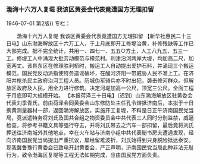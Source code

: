 ### 渤海十六万人复堤  我该区黄委会代表竟遭国方无理扣留

1946-07-01
第2版()
专栏：

　　渤海十六万人复堤
    我该区黄委会代表竟遭国方无理扣留
    【新华社惠民二十三日电】山东渤海解放区十六万工人，于上月底即开工修堤治黄，补修残缺等工作已大部完成。据不完全统计，共用一、四七一、五五○方土，人工八九五、五三一工。修堤工人中涌现大批劳动模范与模范村。利津沿河两岸大堤，均加高二尺，加宽两丈。该县东区在修理胜利桥时，搬运工人自动提出爱护石料，并涌现三个搬运模范。国民党反动派指使特务造谣破坏，在醒河济阳一带威胁人民不准上工。在济阳并枪杀民主政府治河工程人员。历城伪军骑兵亦不时出犯，袭击修河群众。但解放区政府及人民，用全力进行修筑。决定河堤加高一公尺，顶宽三公尺。全面工程于月底即可大规模开始。
    【本报荷泽三十日电】（迟到）山东渤海解放区驻黄委会代表刘季青氏，前由荷泽会同黄委会山东修防处主任孔令熔抵济南后，本拟于十日携黄测量器材一部，返回渤海解放区，实施开工复堤，不料是日正午济南国民党当局，竟派遣特务将刘氏及国共合组之物资委员会中共代表三人同时分别监禁，威逼检查，将参考书籍文具等强行夺去，并将刘氏带去之汽车一部扣留，最后竟将刘氏押送往济南城外其他地点，幸在火车站与济南小组中共代表秘书房夫遭遇发现，经向济南国民党当局提出严重抗议，屡经留难波折，刘氏始得到只身脱险抵达泰安。现我冀鲁豫行黄委会已致电开封黄委会，严正声明，济南国民党当局此种非法无耻行为，致令渤海区复堤等工程无法如期完成，应由国民党方面负责。
